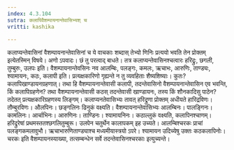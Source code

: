 ```yaml
---
index: 4.3.104
sutra: कलापिवैशम्पायनान्तेवासिभ्यश् च
vritti: kashika

---
```

कलाप्यन्तेवासिनां वैशम्पायनान्तेवासिनां च ये वाचकाः शब्दास् तेभ्यो णिनिः प्रत्ययो भवति तेन प्रोक्तम् इत्येतस्मिन् विषये। अणो ऽपवादः। छं तु परत्वाद् बाधते। तत्र कलाप्यन्तेवासिनश्चत्वारः हरिद्रुः, छगली, तुम्बुरुः, उलपः इति। वैशम्पायनान्तेवसिनः नव आलम्बिः, पलङ्गः, कमलः, ऋचाभः, आरुणिः, ताण्ड्यः, श्यामायनः, कठः, कलापी इति। प्रत्यक्षकारिणो गृह्यन्ते न तु व्यवहिताः शैष्यशिष्याः। कुतः? कलापिखाण्डायनग्रहणात्। तथा हि वैशम्पायनान्तेवासी कलापी, तदन्तेवासिनो वैशम्पायनान्तेवासिन एव भवन्ति, किं कलापिग्रहणेन? तथा वैशम्पायनान्तेवासी कठस् तदन्तेवासी खाण्डायनः, तस्य किं शौनकादिसु पाठेन? तदेतत् प्रत्यक्षकारिग्रहणस्य लिङ्गम्। कलाप्यनतेवासिभ्यः तावत् हरिद्रुणा प्रोक्तम् अधीयते हारिद्रविणः। तौम्बुरविणः। औलपिनः। छङ्गलिनः ढिनुकं वक्ष्यति। वैशम्पायनान्तेवासिभ्यः आलम्बिनः। पालङ्गिनः। कामलिनः। आर्चाभिनः। आरुणिनः। ताण्डिनः। श्यामायनिनः। कठाल्लुकं वक्ष्यति, कलापिनश्चाणम्। हरिद्रुरेषां प्रथमस्ततश्छगलितुम्बुरू। उलपेन चतुर्थेन कालापकम् इह उच्यते। आलम्बिश्चरकः प्राचां पलङ्गकमलावुभौ। ऋचाभारुणिताण्ड्याश्च मध्यमीयास्त्रयो ऽपरे। श्यामायन उदिच्येषु उक्तः कठकलापिनोः। चरकः इति वैशम्पायनस्याख्या, तत्सम्बन्धेन सर्वे तदन्तेवासिनश्चरकाः इत्युच्यन्ते।